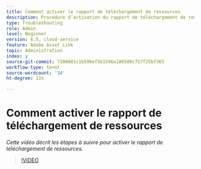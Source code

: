 ```yaml
---
title: Comment activer le rapport de téléchargement de ressources
description: Procédure d’activation du rapport de téléchargement de ressources
type: Troubleshooting
role: Admin
level: Beginner
version: 6.5, cloud-service
feature: Adobe Asset Link
topic: Administration
index: y
source-git-commit: 7200601c1b59bef5b1546a100589c757f25bf365
workflow-type: tm+mt
source-wordcount: '34'
ht-degree: 11%

---
```



# Comment activer le rapport de téléchargement de ressources

*Cette vidéo décrit les étapes à suivre pour activer le rapport de téléchargement de ressources.*

>[!VIDEO](https://video.tv.adobe.com/v/335463?quality=9&learn=on)


